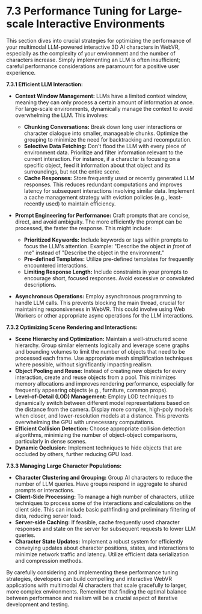 # 7.3 Performance Tuning for Large-scale Interactive Environments

This section dives into crucial strategies for optimizing the performance of your multimodal LLM-powered interactive 3D AI characters in WebVR, especially as the complexity of your environment and the number of characters increase.  Simply implementing an LLM is often insufficient; careful performance considerations are paramount for a positive user experience.

**7.3.1  Efficient LLM Interaction:**

* **Context Window Management:**  LLMs have a limited context window, meaning they can only process a certain amount of information at once.  For large-scale environments, dynamically manage the context to avoid overwhelming the LLM.  This involves:
    * **Chunking Conversations:** Break down long user interactions or character dialogue into smaller, manageable chunks.  Optimize the grouping to minimize the need for backtracking and recomputation.
    * **Selective Data Fetching:**  Don't flood the LLM with every piece of environment data. Prioritize and filter information relevant to the current interaction. For instance, if a character is focusing on a specific object, feed it information about that object and its surroundings, but not the entire scene.
    * **Cache Responses:** Store frequently used or recently generated LLM responses. This reduces redundant computations and improves latency for subsequent interactions involving similar data. Implement a cache management strategy with eviction policies (e.g., least-recently used) to maintain efficiency.

* **Prompt Engineering for Performance:** Craft prompts that are concise, direct, and avoid ambiguity.  The more efficiently the prompt can be processed, the faster the response. This might include:
    * **Prioritized Keywords:**  Include keywords or tags within prompts to focus the LLM's attention. Example: "Describe the object *in front* of me" instead of "Describe the object in the environment."
    * **Pre-defined Templates:** Utilize pre-defined templates for frequently encountered interactions.
    * **Limiting Response Length:** Include constraints in your prompts to encourage short, focused responses.  Avoid excessive or convoluted descriptions.
* **Asynchronous Operations:** Employ asynchronous programming to handle LLM calls. This prevents blocking the main thread, crucial for maintaining responsiveness in WebVR. This could involve using Web Workers or other appropriate async operations for the LLM interactions.

**7.3.2  Optimizing Scene Rendering and Interactions:**

* **Scene Hierarchy and Optimization:**  Maintain a well-structured scene hierarchy.  Group similar elements logically and leverage scene graphs and bounding volumes to limit the number of objects that need to be processed each frame.  Use appropriate mesh simplification techniques where possible, without significantly impacting realism.
* **Object Pooling and Reuse:**  Instead of creating new objects for every interaction, create and reuse objects from a pool.  This minimizes memory allocations and improves rendering performance, especially for frequently appearing objects (e.g., furniture, common props).
* **Level-of-Detail (LOD) Management:** Employ LOD techniques to dynamically switch between different model representations based on the distance from the camera.  Display more complex, high-poly models when closer, and lower-resolution models at a distance. This prevents overwhelming the GPU with unnecessary computations.
* **Efficient Collision Detection:** Choose appropriate collision detection algorithms, minimizing the number of object-object comparisons, particularly in dense scenes.
* **Dynamic Occlusion:** Implement techniques to hide objects that are occluded by others, further reducing GPU load.

**7.3.3  Managing Large Character Populations:**

* **Character Clustering and Grouping:** Group AI characters to reduce the number of LLM queries. Have groups respond in aggregate to shared prompts or interactions.
* **Client-Side Processing:** To manage a high number of characters, utilize techniques to process some of the interactions and calculations on the client side. This can include basic pathfinding and preliminary filtering of data, reducing server load.
* **Server-side Caching:**  If feasible, cache frequently used character responses and state on the server for subsequent requests to lower LLM queries.
* **Character State Updates:** Implement a robust system for efficiently conveying updates about character positions, states, and interactions to minimize network traffic and latency.  Utilize efficient data serialization and compression methods.


By carefully considering and implementing these performance tuning strategies, developers can build compelling and interactive WebVR applications with multimodal AI characters that scale gracefully to larger, more complex environments. Remember that finding the optimal balance between performance and realism will be a crucial aspect of iterative development and testing.


<a id='chapter-8'></a>